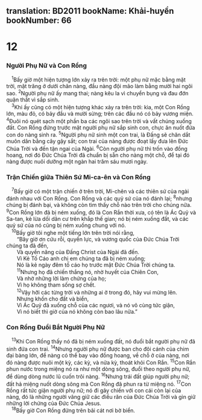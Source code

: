 translation: BD2011
bookName: Khải-huyền 
bookNumber: 66
-------

<div class="title"><h1>12</h1><h3>Người Phụ Nữ và Con Rồng</h3></div>
<span class="verse kh_12_1"> <sup>1</sup>Bấy giờ một hiện tượng lớn xảy ra trên trời: một phụ nữ mặc bằng mặt trời, mặt trăng ở dưới chân nàng, đầu nàng đội mão làm bằng mười hai ngôi sao. </span>
<span class="verse kh_12_2"><sup>2</sup>Người phụ nữ ấy mang thai; nàng kêu la vì chuyển bụng và đau đớn quặn thắt vì sắp sinh.<br/></span>
<span class="verse kh_12_3"> <sup>3</sup>Khi ấy cũng có một hiện tượng khác xảy ra trên trời: kìa, một Con Rồng lớn, màu đỏ, có bảy đầu và mười sừng; trên các đầu nó có bảy vương miện. </span>
<span class="verse kh_12_4"><sup>4</sup>Ðuôi nó quét sạch một phần ba các ngôi sao trên trời và vất chúng xuống đất. Con Rồng đứng trước mặt người phụ nữ sắp sinh con, chực ăn nuốt đứa con do nàng sinh ra. </span>
<span class="verse kh_12_5"><sup>5</sup>Người phụ nữ sinh một con trai, là Ðấng sẽ chăn dắt muôn dân bằng cây gậy sắt; con trai của nàng được đoạt lấy đưa lên Ðức Chúa Trời và đến tận ngai của Ngài. </span>
<span class="verse kh_12_6"><sup>6</sup>Còn người phụ nữ thì trốn vào đồng hoang, nơi đó Ðức Chúa Trời đã chuẩn bị sẵn cho nàng một chỗ, để tại đó nàng được nuôi dưỡng một ngàn hai trăm sáu mươi ngày.<br/></span>
<div class="title"><h3>Trận Chiến giữa Thiên Sứ Mi-ca-ên và Con Rồng</h3></div>
<span class="verse kh_12_7"> <sup>7</sup>Bấy giờ có một trận chiến ở trên trời, Mi-chên và các thiên sứ của ngài đánh nhau với Con Rồng. Con Rồng và các quỷ sứ của nó đánh lại; </span>
<span class="verse kh_12_8"><sup>8</sup>nhưng chúng bị đánh bại, và không còn tìm thấy chỗ nào trên trời cho chúng nữa. </span>
<span class="verse kh_12_9"><sup>9</sup>Con Rồng lớn đã bị ném xuống, đó là Con Rắn thời xưa, có tên là Ác Quỷ và Sa-tan, kẻ lừa dối dân cư trên khắp thế gian; nó bị ném xuống đất, và các quỷ sứ của nó cũng bị ném xuống chung với nó.<br/></span>
<span class="verse kh_12_10"> <sup>10</sup>Bấy giờ tôi nghe một tiếng lớn trên trời nói rằng,<br/>  “Bây giờ ơn cứu rỗi, quyền lực, và vương quốc của Ðức Chúa Trời chúng ta đã đến,<br/>  Và quyền năng của Ðấng Christ của Ngài đã đến.<br/>  Vì Kẻ Tố Cáo anh chị em chúng ta đã bị ném xuống;<br/>  Nó là kẻ ngày đêm tố cáo họ trước mặt Ðức Chúa Trời chúng ta.<br/></span>
<span class="verse kh_12_11">  <sup>11</sup>Nhưng họ đã chiến thắng nó, nhờ huyết của Chiên Con,<br/>  Và nhờ những lời làm chứng của họ;<br/>  Vì họ không tham sống sợ chết.<br/></span>
<span class="verse kh_12_12">  <sup>12</sup>Vậy hỡi các từng trời và những ai ở trong đó, hãy vui mừng lên.<br/>  Nhưng khốn cho đất và biển,<br/>  Vì Ác Quỷ đã xuống chỗ của các ngươi, và nó vô cùng tức giận,<br/>  Vì nó biết thì giờ của nó không còn bao lâu nữa.”<br/></span>
<div class="title"><h3>Con Rồng Ðuổi Bắt Người Phụ Nữ</h3></div>
<span class="verse kh_12_13"> <sup>13</sup>Khi Con Rồng thấy nó đã bị ném xuống đất, nó đuổi bắt người phụ nữ đã sinh đứa con trai. </span>
<span class="verse kh_12_14"><sup>14</sup>Nhưng người phụ nữ được ban cho đôi cánh của chim đại bàng lớn, để nàng có thể bay vào đồng hoang, về chỗ ở của nàng, nơi đó nàng được nuôi một kỳ, các kỳ, và nửa kỳ, thoát khỏi Con Rắn. </span>
<span class="verse kh_12_15"><sup>15</sup>Con Rắn phun nước trong miệng nó ra như một dòng sông, đuổi theo người phụ nữ, để dùng dòng nước lũ cuốn trôi nàng. </span>
<span class="verse kh_12_16"><sup>16</sup>Nhưng trái đất giúp người phụ nữ; đất hả miệng nuốt dòng sông mà Con Rồng đã phun ra từ miệng nó. </span>
<span class="verse kh_12_17"><sup>17</sup>Con Rồng rất tức giận người phụ nữ; nó đi gây chiến với con cái còn lại của nàng, đó là những người vâng giữ các điều răn của Ðức Chúa Trời và gìn giữ những lời chứng của Ðức Chúa Jesus.<br/></span>
<span class="verse kh_12_18"> <sup>18</sup>Bấy giờ Con Rồng đứng trên bãi cát nơi bờ biển.<br/></span>
